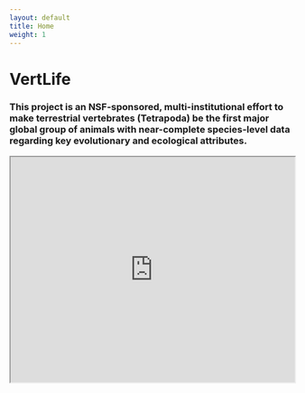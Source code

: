 ```yaml
---
layout: default
title: Home
weight: 1
---
```

<div class="hero-wrapper">
  <h1 class="hero-text container">VertLife</h1>
  <div class="hero-unit">  
  </div>
</div>
<div class="container">
  <h3>This project is an NSF-sponsored, multi-institutional effort to make terrestrial vertebrates (Tetrapoda) be the first major global group of animals with near-complete species-level data regarding key evolutionary and ecological attributes.</h3>
  
  <iframe class="onezoom" width="100%" height="400" src="http://www.onezoom.org/embeded_tetrapods.htm?view=1&signs=1&common=1&polytomy=3&ltype=2&hltype=2&font=helvetica&colour=3&init=1"></iframe>
</div>

